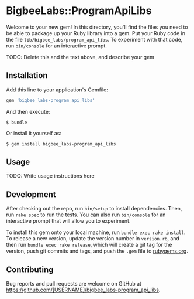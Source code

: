 # BigbeeLabs::ProgramApiLibs

Welcome to your new gem! In this directory, you'll find the files you need to be able to package up your Ruby library into a gem. Put your Ruby code in the file `lib/bigbee_labs/program_api_libs`. To experiment with that code, run `bin/console` for an interactive prompt.

TODO: Delete this and the text above, and describe your gem

## Installation

Add this line to your application's Gemfile:

```ruby
gem 'bigbee_labs-program_api_libs'
```

And then execute:

    $ bundle

Or install it yourself as:

    $ gem install bigbee_labs-program_api_libs

## Usage

TODO: Write usage instructions here

## Development

After checking out the repo, run `bin/setup` to install dependencies. Then, run `rake spec` to run the tests. You can also run `bin/console` for an interactive prompt that will allow you to experiment.

To install this gem onto your local machine, run `bundle exec rake install`. To release a new version, update the version number in `version.rb`, and then run `bundle exec rake release`, which will create a git tag for the version, push git commits and tags, and push the `.gem` file to [rubygems.org](https://rubygems.org).

## Contributing

Bug reports and pull requests are welcome on GitHub at https://github.com/[USERNAME]/bigbee_labs-program_api_libs.

